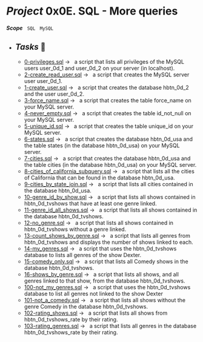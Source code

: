 # ***Project*** **0x0E. SQL - More queries**
***Scope*** &nbsp; `SQL` &nbsp; `MySQL` <br />

* ## ***Tasks*** :page_with_curl:
  * [0-privileges.sql](./0-privileges.sql) → &nbsp; a script that lists all privileges of the MySQL users user_0d_1 and user_0d_2 on your server (in localhost).
  * [2-create_read_user.sql](./2-create_read_user.sql ) → &nbsp; a script that creates the MySQL server user user_0d_1.
  * [1-create_user.sql](./1-create_user.sql ) → &nbsp; a script that creates the database hbtn_0d_2 and the user user_0d_2.
  * [3-force_name.sql](./3-force_name.sql ) → &nbsp; a script that creates the table force_name on your MySQL server.
  * [4-never_empty.sql](./4-never_empty.sql ) → &nbsp;  a script that creates the table id_not_null on your MySQL server.
  * [5-unique_id.sql](./5-unique_id.sql ) → &nbsp; a script that creates the table unique_id on your MySQL server.
  * [6-states.sql](./6-states.sql ) → &nbsp; a script that creates the database hbtn_0d_usa and the table states (in the database hbtn_0d_usa) on your MySQL server.
  * [7-cities.sql](./7-cities.sql ) → &nbsp; a script that creates the database hbtn_0d_usa and the table cities (in the database hbtn_0d_usa) on your MySQL server.
  * [8-cities_of_california_subquery.sql](./8-cities_of_california_subquery.sql ) → &nbsp; a script that lists all the cities of California that can be found in the database hbtn_0d_usa.
  * [9-cities_by_state_join.sql](./9-cities_by_state_join.sql ) → &nbsp; a script that lists all cities contained in the database hbtn_0d_usa.
  * [10-genre_id_by_show.sql](./10-genre_id_by_show.sql) → &nbsp; a script that lists all shows contained in hbtn_0d_tvshows that have at least one genre linked.
  * [11-genre_id_all_shows.sql](./11-genre_id_all_shows.sql) → &nbsp; a script that lists all shows contained in the database hbtn_0d_tvshows.
  * [12-no_genre.sql](./12-no_genre.sql ) → &nbsp;  a script that lists all shows contained in hbtn_0d_tvshows without a genre linked.
  * [13-count_shows_by_genre.sql](./13-count_shows_by_genre.sql) → &nbsp; a script that lists all genres from hbtn_0d_tvshows and displays the number of shows linked to each.
  * [14-my_genres.sql](./14-my_genres.sql) → &nbsp; a script that uses the hbtn_0d_tvshows database to lists all genres of the show Dexter.
  * [15-comedy_only.sql](./15-comedy_only.sql) → &nbsp; a script that lists all Comedy shows in the database hbtn_0d_tvshows.
  * [16-shows_by_genre.sql](./16-shows_by_genre.sql) → &nbsp; a script that lists all shows, and all genres linked to that show, from the database hbtn_0d_tvshows.
  * [100-not_my_genres.sql](./100-not_my_genres.sql) → &nbsp; a script that uses the hbtn_0d_tvshows database to list all genres not linked to the show Dexter
  * [101-not_a_comedy.sql](./101-not_a_comedy.sql) → &nbsp; a script that lists all shows without the genre Comedy in the database hbtn_0d_tvshows.
  * [102-rating_shows.sql](./102-rating_shows.sql) → &nbsp; a script that lists all shows from hbtn_0d_tvshows_rate by their rating.
  * [103-rating_genres.sql](./103-rating_genres.sql) → &nbsp; a script that lists all genres in the database hbtn_0d_tvshows_rate by their rating.
